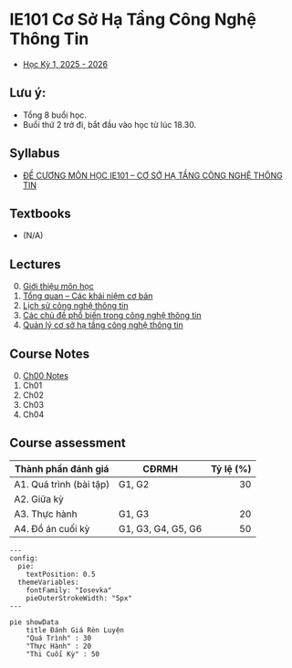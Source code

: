 # IE101 Cơ Sở Hạ Tầng Công Nghệ Thông Tin

- [Học Kỳ 1, 2025 - 2026 ](../../../2025-2026-HK1.md)

## Lưu ý:

- Tổng 8 buổi học.
- Buổi thứ 2 trở đi, bắt đầu vào học từ lúc 18.30.

## Syllabus

- [ĐỀ CƯƠNG MÔN HỌC IE101 – CƠ SỞ HẠ TẦNG CÔNG NGHỆ THÔNG TIN](syllabus/IE101-Information-Technology-Infrastructure.pdf)

## Textbooks

- (N/A)

## Lectures

0. [Giới thiệu môn học](lectures/ch00.pdf)
1. [Tổng quan – Các khái niệm cơ bản](lectures/ch01.pdf)
2. [Lịch sử công nghệ thông tin](lectures/ch02.pdf)
3. [Các chủ đề phổ biến trong công nghệ thông tin](lectures/ch03.pdf)
4. [Quản lý cơ sở hạ tầng công nghệ thông tin](lectures/ch04.pdf)

## Course Notes

0. [Ch00 Notes](notes/ch00.md)
1. Ch01
2. Ch02
3. Ch03
4. Ch04

## Course assessment

| Thành phần đánh giá     | CĐRMH              | Tỷ lệ (%) |
| ----------------------- | ------------------ | --------: |
| A1. Quá trình (bài tập) | G1, G2             |        30 |
| A2. Giữa kỳ             |                    |           |
| A3. Thực hành           | G1, G3             |        20 |
| A4. Đồ án cuối kỳ       | G1, G3, G4, G5, G6 |        50 |

```mermaid
---
config:
  pie:
    textPosition: 0.5
  themeVariables:
    fontFamily: "Iosevka"
    pieOuterStrokeWidth: "5px"
---

pie showData
    title Đánh Giá Rèn Luyện
    "Quá Trình" : 30
    "Thực Hành" : 20
    "Thi Cuối Kỳ" : 50
```
